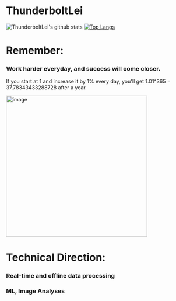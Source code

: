 # ThunderboltLei

![ThunderboltLei's github stats](https://github-readme-stats.vercel.app/api?username=ThunderboltLei&show_icons=true&theme=radical) [![Top Langs](https://github-readme-stats.vercel.app/api/top-langs/?username=ThunderboltLei&layout=compact)](https://github.com/ThunderboltLei/github-readme-stats)


# Remember:
### Work harder everyday, and success will come closer.
If you start at 1 and increase it by 1% every day, you'll get 1.01^365 = 37.78343433288728 after a year.

<img width="387" alt="image" src="https://user-images.githubusercontent.com/6621022/154318789-782187a8-c348-4e11-aa7c-060f9ed9550d.png">


# Technical Direction:
###    Real-time and offline data processing
###    ML, Image Analyses

